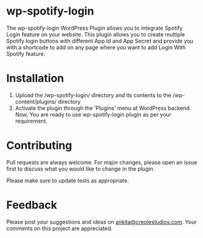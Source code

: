 # wp-spotify-login
The wp-spotify-login WordPress Plugin allows you to integrate Spotify Login feature on your website. This plugin allows you to create multiple Spotify login buttons with different App Id and App Secret and provide you with a shortcode to add on any page where you want to add Login With Spotify feature.

# Installation
1. Upload the /wp-spotify-login/ directory and its contents to the /wp-content/plugins/ directory
2. Activate the plugin through the 'Plugins' menu at WordPress backend.
Now, You are ready to use wp-spotify-login plugin as per your requirement.

# Contributing
Pull requests are always welcome. For major changes, please open an issue first to discuss what you would like to change in the plugin.

Please make sure to update tests as appropriate.

# Feedback
Please post your suggestions and ideas on ankita@creolestudios.com. Your comments on this project are appreciated.
